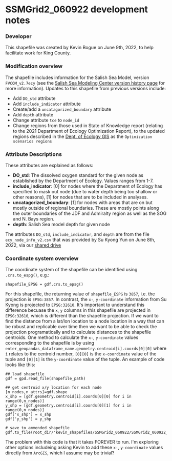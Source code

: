 # SSMGrid2_060922 development notes

### Developer 
This shapefile was created by Kevin Bogue on June 9th, 2022, to help facilitate work for King County. 
### Modification overview
The shapefile includes information for the Salish Sea Model, version `FVCOM_v2.7ecy` (see the [Salish Sea Modeling Center version history page](https://ssmc-uw.org/salish-sea-modeling-center/salish-sea-model/history/) for more information). Updates to this shapefile from previous versions include:

- Add `DO_std` attribute
- Add `include_indicator` attribute
- Create/add a `uncatagorized_boundary` attribute
- Add `depth` attribute
- Change attribute `tce` to `node_id`
- Change regions from those used in State of Knowledge report (relating to the 2021 Department of Ecology Optimization Report), to the updated regions described in the [Dept. of Ecology GIS](https://waecy.maps.arcgis.com/apps/webappviewer/index.html?id=c7318e19bf3141aca62e980a7e5b53f2) as the `Optimization scenarios regions`
### Attribute Descriptions
These attributes are explained as follows:
- **DO_std**: The dissolved oxygen standard for the given node as established by the Department of Ecology.  Values ranges from 1-7.
- **include_indicator**: [0] for nodes where the Department of Ecology has specified to mask out node (due to water depth being too shallow or other reasons), [1] for nodes that are to be included in analyses.  
- **uncatagorized_boundary**: [1] for nodes with areas that are on but mostly outside of regional boundaries. These are mostly points along the outer boundaries of the JDF and Admiralty region as well as the SOG and N. Bays region.
- **depth**: Salish Sea model depth for given node

The attributes `DO_std`, `include_indicator`, and `depth` are from the file `ecy_node_info_v2.csv` that was provided by Su Kyong Yun on June 8th, 2022, via our [shared drive](https://uwnetid.sharepoint.com/sites/og_uwt_psi/Shared%20Documents/Forms/AllItems.aspx?csf=1&web=1&e=OHg44e&cid=5a74cba8%2Da907%2D42fe%2D9640%2D2248c1df3029&RootFolder=%2Fsites%2Fog%5Fuwt%5Fpsi%2FShared%20Documents%2FDO%20%2D%20KC%20%26%20CWA%2F9%2E%20Modeling%2F1%2E%20Scripts%20and%20training%2Fetc%2Earchive%5Ftraining%5Ffrom%5Fsk&FolderCTID=0x012000E1FB0BCD1B07D744B7496CC9C490067D)

### Coordinate system overview
The coordinate system of the shapefile can be identified using `.crs.to_espg()`, e.g.:
```
shapefile_EPSG = gdf.crs.to_epsg()
```
For this shapefile, the returning value of `shapefile_ESPG` is `3857`, i.e. the projection is `EPSG:3857`.  In contrast, the `x-`, `y-coordinate` information from Su Kyong is projected to `EPSG:32610`.  It's important to understand this difference becuase the `x`, `y` columns in this shapefile are projected in `EPSG:32610`, which is different than the shapefile projection.  If we want to find the distance from a lat/lon location to a node location in a way that can be robust and replicable over time then we want to be able to check the projection programatically and to calculate distances to the shapefile centroids.  One method to calculate the `x-`, `y-coordinate` values corresponding to the shapefile is by using `enter_geopandas_dataframe_name.geometry.centroid[i].coords[0][0]` where `i` relates to the centroid number, `[0][0]` is the `x-coordinate` value of the tuple and `[0][1]` is the `y-coordinate` value of the tuple.  An example of code looks like this: 

```
## load shapefile
gdf = gpd.read_file(shapefile_path) 

## get centroid x/y location for each node
[n_nodes,n_attrs]=gdf.shape
x_shp = [gdf.geometry.centroid[i].coords[0][0] for i in range(0,n_nodes)]
y_shp = [gdf.geometry.centroid[i].coords[0][1] for i in range(0,n_nodes)]
gdf['x_shp'] = x_shp
gdf['y_shp'] = y_shp

# save to ammended shapefile
gdf.to_file(root_dir/'kevin_shapefiles/SSMGrid2_060922/SSMGrid2_060922_withcoord.shp') 
```
The problem with this code is that it takes FOREVER to run.  I'm exploring other options includeing asking Kevin to add these `x-`, `y-coordinate` values directly from `ArcGIS`, which I assume may be trivial? 

